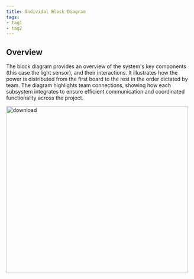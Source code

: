 ```yaml
---
title: Individal Block Diagram
tags:
- tag1
- tag2
---
```


## Overview
The block diagram provides an overview of the system's key components (this case the light sensor), and their interactions. It illustrates how the power is distributed from the first board to the rest in the order dictated by team. The diagram highlights team connections, showing how each subsystem integrates to ensure efficient communication and coordinated functionality across the project.






<img width="491" height="451" alt="download" src="https://github.com/user-attachments/assets/9714ba75-f1e4-4813-8079-df15002d3256" />

